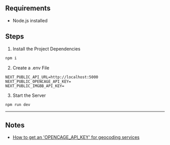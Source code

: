 ## Requirements
- Node.js installed

## Steps

1. Install the Project Dependencies
```bash
npm i
```
2. Create a .env File
```env.local
NEXT_PUBLIC_API_URL=http://localhost:5000
NEXT_PUBLIC_OPENCAGE_API_KEY=
NEXT_PUBLIC_IMGBB_API_KEY=
```
3. Start the Server
```bash
npm run dev
```
- - -

## Notes
* [How to get an 'OPENCAGE_API_KEY' for geocoding services](https://chatgpt.com/share/671d1aed-0fc8-8002-8401-52abb798ea17)